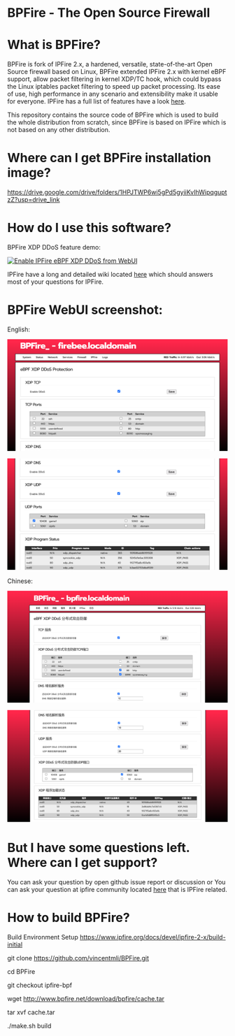 # BPFire - The Open Source Firewall

# What is BPFire?

BPFire is fork of IPFire 2.x, a hardened, versatile, state-of-the-art Open Source firewall based on Linux, BPFire extended IPFire 2.x with kernel eBPF support, allow packet filtering in kernel XDP/TC hook, which could bypass the Linux iptables packet filtering to speed up packet processing. Its ease of use, high performance in any scenario and extensibility make it usable for everyone. IPFire has a full list of features have a look [here](https://www.ipfire.org/features).

This repository contains the source code of BPFire which is used to build
the whole distribution from scratch, since BPFire is based on IPFire which is not based on any other
distribution.

# Where can I get BPFire installation image?

https://drive.google.com/drive/folders/1HPJTWP6wi5gPd5gyiiKvIhWipqguptzZ?usp=drive_link

# How do I use this software?

BPFire XDP DDoS feature demo:

[![Enable IPFire eBPF XDP DDoS from WebUI](http://img.youtube.com/vi/1pdNgoP-Kho/0.jpg)](https://www.youtube.com/watch?v=1pdNgoP-Kho "Enable IPFire eBPF XDP DDoS from WebUI")

IPFire have a long and detailed wiki located [here](https://wiki.ipfire.org/) which
should answers most of your questions for IPFire.

# BPFire WebUI screenshot:

English:

![](./images/en-1.png)

![](./images/en-2.png)

Chinese:

![](./images/cn-1.png)

![](./images/cn-2.png)

# But I have some questions left. Where can I get support?

You can ask your question by open github issue report or discussion or
You can ask your question at ipfire community located [here](https://community.ipfire.org/) that is IPFire related.

# How to build BPFire?

Build Environment Setup https://www.ipfire.org/docs/devel/ipfire-2-x/build-initial

git clone https://github.com/vincentmli/BPFire.git

cd BPFire

git checkout ipfire-bpf

wget http://www.bpfire.net/download/bpfire/cache.tar

tar xvf cache.tar

./make.sh build
